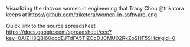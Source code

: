 Visualizing the data on women in engineering that Tracy Chou @trikatora keeps at https://github.com/triketora/women-in-software-eng

Quick link to the source spreadsheet https://docs.google.com/spreadsheet/ccc?key=0AlZH8QBl60oodEJTdFA5TlZOcDJCMU02RkZoSHF5SHc#gid=0